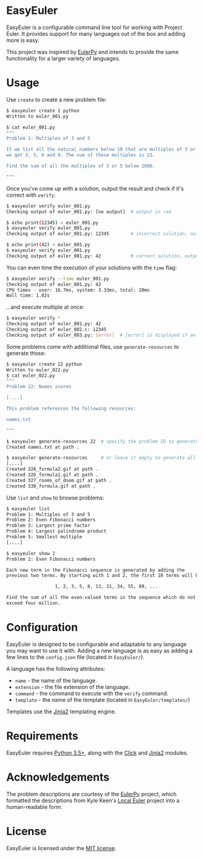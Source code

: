 EasyEuler
=========
EasyEuler is a configurable command line tool for working with Project Euler.
It provides support for many languages out of the box and adding more is easy.

This project was inspired by [EulerPy](https://github.com/iKevinY/EulerPy)
and intends to provide the same functionality for a larger variety of languages.


Usage
=====
Use `create` to create a new problem file:
```bash
$ easyeuler create 1 python
Written to euler_001.py

$ cat euler_001.py
"""
Problem 1: Multiples of 3 and 5

If we list all the natural numbers below 10 that are multiples of 3 or 5,
we get 3, 5, 6 and 9. The sum of these multiples is 23.

Find the sum of all the multiples of 3 or 5 below 1000.

"""
```

Once you've come up with a solution, output the result and check if it's
correct with `verify`:
```bash
$ easyeuler verify euler_001.py
Checking output of euler_001.py: [no output]  # output in red

$ echo print(12345) > euler_001.py
$ easyeuler verify euler_001.py
Checking output of euler_001.py: 12345        # incorrect solution, output in red

$ echo print(42) > euler_001.py
$ easyeuler verify euler_001.py
Checking output of euler_001.py: 42           # correct solution, output in green
```

You can even time the execution of your solutions with the `time` flag:
```bash
$ easyeuler verify --time euler_001.py
Checking output of euler_001.py: 42
CPU times - user: 16.7ms, system: 3.33ms, total: 20ms
Wall time: 1.02s
```

...and execute multiple at once:
```bash
$ easyeuler verify *
Checking output of euler_001.py: 42
Checking output of euler_002.c: 12345
Checking output of euler_003.py: [error]  # [error] is displayed if an error occurs during execution
```

Some problems come with additional files, use `generate-resources` to generate
those:
```bash
$ easyeuler create 22 python
Written to euler_022.py
$ cat euler_022.py
"""
Problem 22: Names scores

[....]

This problem references the following resources:

names.txt

"""

$ easyeuler generate-resources 22  # specify the problem ID to generate problem-specific resources
Created names.txt at path .

$ easyeuler generate-resources     # or leave it empty to generate all resources
[....]
Created 326_formula2.gif at path .
Created 326_formula1.gif at path .
Created 327_rooms_of_doom.gif at path .
Created 330_formula.gif at path .
```

Use `list` and `show` to browse problems:
```bash
$ easyeuler list
Problem 1: Multiples of 3 and 5
Problem 2: Even Fibonacci numbers
Problem 3: Largest prime factor
Problem 4: Largest palindrome product
Problem 5: Smallest multiple
[....]

$ easyeuler show 2
Problem 2: Even Fibonacci numbers

Each new term in the Fibonacci sequence is generated by adding the
previous two terms. By starting with 1 and 2, the first 10 terms will be:

                  1, 2, 3, 5, 8, 13, 21, 34, 55, 89, ...

Find the sum of all the even-valued terms in the sequence which do not
exceed four million.
```


Configuration
=============
EasyEuler is designed to be configurable and adaptable to any language
you may want to use it with.
Adding a new language is as easy as adding a few lines to the `config.json` file (located in `EasyEuler/`).

A language has the following attributes:

- `name` - the name of the language.
- `extension` - the file extension of the language.
- `command` - the command to execute with the `verify` command.
- `template` - the name of the template (located in `EasyEuler/templates/`)

Templates use the [Jinja2](http://jinja.pocoo.org) templating engine.


Requirements
============
EasyEuler requires [Python 3.5+](https://www.python.org/downloads/release/python-350/),
along with the [Click](http://click.pocoo.org) and [Jinja2](http://jinja.pocoo.org) modules.


Acknowledgements
================
The problem descriptions are courtesy of the
[EulerPy](https://github.com/iKevinY/EulerPy) project,
which formatted the descriptions from Kyle Keen's
[Local Euler](http://kmkeen.com/local-euler) project into a human-readable form.


License
=======
EasyEuler is licensed under the [MIT license](https://en.wikipedia.org/wiki/MIT_License).
